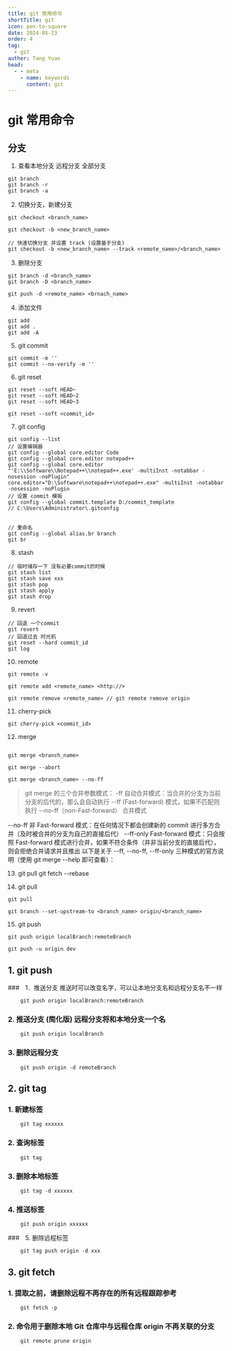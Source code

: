 ```yaml
---
title: git 常用命令
shortTitle: git
icon: pen-to-square
date: 2024-05-23
order: 4
tag:
  - git
auther: Tang Yuan
head:
  - - meta
    - name: keywords
      content: git
---
```



# git 常用命令

## 分支

1. 查看本地分支 远程分支 全部分支
```shell
git branch 
git branch -r 
git branch -a
```
2. 切换分支，新建分支
```shell
git checkout <branch_name>

git checkout -b <new_branch_name>

// 快速切换分支 并设置 track (设置基于分支)
git checkout -b <new_branch_name> --track <remote_name>/<branch_name>
```
3. 删除分支
```shell
git branch -d <branch_name>
git branch -D <branch_name>

git push -d <remote_name> <brnach_name>
```
4. 添加文件
```shell
git add
git add .
git add -A
```
5. git commit
```shell
git commit -m ''
git commit --no-verify -m ''
```
6. git reset
```shell
git reset --soft HEAD~
git reset --soft HEAD~2
git reset --soft HEAD~3

git reset --soft <commit_id>
```
7. git config 
```shell
git config --list
// 设置编辑器
git config --global core.editor Code
git config --global core.editor notepad++
git config --global core.editor "'E:\\Software\\Notepad++\\notepad++.exe' -multiInst -notabbar -nosession -noPlugin"
core.editor="D:\Software\notepad++\notepad++.exe" -multiInst -notabbar -nosession -noPlugin
// 设置 commit 模板
git config --global commit.template D:/commit_template
// C:\Users\Administrator\.gitconfig


// 重命名
git config --global alias.br branch
git br
```

8. stash 
```shell
// 临时储存一下 没有必要commit的时候
git stash list
git stash save xxx
git stash pop
git stash apply 
git stash drop
```

9. revert

```shell
// 回退 一个commit
git revert
// 回退过去 时光机
git reset --hard commit_id
git log
```
10. remote
```shell
git remote -v

git remote add <remote_name> <http://>

git remote remove <remote_name> // git remote remove origin
```

11. cherry-pick

```shell
git cherry-pick <commit_id>
```
12. merge 

```shell

git merge <branch_name>

git merge --abort

git merge <branch_name> --no-ff
```
> git merge 的三个合并参数模式：
-ff 自动合并模式：当合并的分支为当前分支的后代的，那么会自动执行 --ff (Fast-forward) 模式，如果不匹配则执行
--no-ff（non-Fast-forward） 合并模式

--no-ff 非 Fast-forward 模式：在任何情况下都会创建新的 commit 进行多方合并（及时被合并的分支为自己的直接后代）
--ff-only Fast-forward 模式：只会按照 Fast-forward 模式进行合并，如果不符合条件（并非当前分支的直接后代），则会拒绝合并请求并且推出
以下是关于 --ff, --no-ff, --ff-only 三种模式的官方说明（使用 git merge --help 即可查看）：


13. git pull git fetch --rebase

14. git pull

```shell
git pull

git branch --set-upstream-to <branch_name> origin/<branch_name>
```

15. git push

```shell
git push origin localBranch:remoteBranch

git push -u origin dev

```

## 1. git push

###　1．推送分支 推送时可以改变名字，可以让本地分支名和远程分支名不一样

```shell
    git push origin localBranch:remoteBranch
```

### 2. 推送分支 (简化版) 远程分支将和本地分支一个名
```shell
    git push origin localBranch
```

### 3. 删除远程分支
```shell
    git push origin -d remoteBranch
```




## 2. git tag 


### 1. 新建标签
```shell
    git tag xxxxxx
```

### 2. 查询标签
```shell
    git tag
```

### 3. 删除本地标签
```shell
    git tag -d xxxxxx
```

### 4. 推送标签
```shell
    git push origin xxxxxx
```

###　5. 删除远程标签
```shell
    git tag push origin -d xxx
```


## 3. git fetch

### 1. 提取之前，请删除远程不再存在的所有远程跟踪参考
```shell
    git fetch -p
```

### 2. 命令用于删除本地 Git 仓库中与远程仓库 origin 不再关联的分支
```shell
    git remote prune origin
```